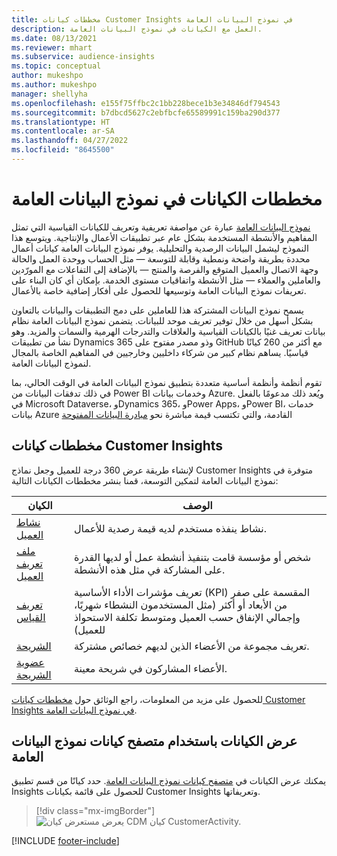 ```yaml
---
title: مخططات كيانات Customer Insights في نموذج البيانات العامة
description: العمل مع الكيانات في نموذج البيانات العامة.
ms.date: 08/13/2021
ms.reviewer: mhart
ms.subservice: audience-insights
ms.topic: conceptual
author: mukeshpo
ms.author: mukeshpo
manager: shellyha
ms.openlocfilehash: e155f75ffbc2c1bb228bece1b3e34846df794543
ms.sourcegitcommit: b7dbcd5627c2ebfbcfe65589991c159ba290d377
ms.translationtype: HT
ms.contentlocale: ar-SA
ms.lasthandoff: 04/27/2022
ms.locfileid: "8645500"
---
```

# <a name="entity-schemas-in-common-data-model"></a>مخططات الكيانات في نموذج البيانات العامة



[نموذج البيانات العامة](/common-data-model/) عبارة عن مواصفة تعريفية وتعريف للكيانات القياسية التي تمثل المفاهيم والأنشطة المستخدمة بشكل عام عبر تطبيقات الأعمال والإنتاجية. ويتوسع هذا النموذج ليشمل البيانات الرصدية والتحليلية. يوفر نموذج البيانات العامة كيانات أعمال محددة بطريقة واضحة ونمطية وقابلة للتوسعة — مثل الحساب ووحدة العمل والحالة وجهة الاتصال والعميل المتوقع والفرصة والمنتج — بالإضافة إلى التفاعلات مع المورّدين والعاملين والعملاء — مثل الأنشطة واتفاقيات مستوى الخدمة. بإمكان أي كان البناء على تعريفات نموذج البيانات العامة وتوسيعها للحصول على أفكار إضافية خاصة بالأعمال.

يسمح نموذج البيانات المشتركة هذا للعاملين على دمج التطبيقات والبيانات بالتعاون بشكل أسهل من خلال توفير تعريف موحد للبيانات. يتضمن نموذج البيانات العامة نظام بيانات تعريف غنيًا بالكيانات القياسية والعلاقات والتدرجات الهرمية والسمات والمزيد. وهو نشأ من تطبيقات Dynamics 365 وذو مصدر مفتوح على GitHub مع أكثر من 260 كيانًا قياسيًا. يساهم نظام كبير من شركاء داخليين وخارجيين في المفاهيم الخاصة بالمجال لنموذج البيانات العامة.

تقوم أنظمة وأنظمة أساسية متعددة بتطبيق نموذج البيانات العامة في الوقت الحالي، بما في ذلك تدفقات البيانات من Power BI وخدمات بيانات Azure. ويُعد ذلك مدعومًا بالفعل في Microsoft Dataverse، وDynamics 365، وPower Apps، وPower BI، خدمات بيانات Azure القادمة، والتي تكتسب قيمة مباشرة نحو [مبادرة البيانات المفتوحة](https://www.microsoft.com/open-data-initiative)

## <a name="customer-insights-entity-schemas"></a>مخططات كيانات Customer Insights

لإنشاء طريقة عرض 360 درجة‬ للعميل وجعل نماذج Customer Insights متوفرة في نموذج البيانات العامة لتمكين التوسعة، قمنا بنشر مخططات الكيانات التالية:

| الكيان | الوصف |
|---------|---------|
|[نشاط العميل](/common-data-model/schema/core/applicationcommon/foundationcommon/crmcommon/solutions/customerinsights/customeractivity) | نشاط ينفذه مستخدم لديه قيمة رصدية للأعمال. |
|[ملف تعريف العميل](/common-data-model/schema/core/applicationcommon/foundationcommon/crmcommon/solutions/customerinsights/customerprofile) | شخص أو مؤسسة قامت بتنفيذ أنشطة عمل أو لديها القدرة على المشاركة في مثل هذه الأنشطة. |
|[تعريف القياس](/common-data-model/schema/core/applicationcommon/foundationcommon/crmcommon/solutions/customerinsights/measuredefinition) | تعريف مؤشرات الأداء الأساسية (KPI) المقسمة على صفر من الأبعاد أو أكثر (مثل المستخدمون النشطاء شهريًا، وإجمالي الإنفاق حسب العميل ومتوسط تكلفة الاستحواذ للعميل) |
|[الشريحة](/common-data-model/schema/core/applicationcommon/foundationcommon/crmcommon/solutions/customerinsights/segment) | تعريف مجموعة من الأعضاء الذين لديهم خصائص مشتركة. |
|[عضوية الشريحة](/common-data-model/schema/core/applicationcommon/foundationcommon/crmcommon/solutions/customerinsights/segmentmembership) | الأعضاء المشاركون في شريحة معينة. |

للحصول على مزيد من المعلومات، راجع الوثائق حول [مخططات كيانات Customer Insights في نموذج البيانات العامة](/common-data-model/schema/core/applicationcommon/foundationcommon/crmcommon/solutions/customerinsights/overview).

## <a name="view-entities-using-the-common-data-model-entity-navigator"></a>عرض الكيانات باستخدام متصفح كيانات نموذج البيانات العامة

يمكنك عرض الكيانات في [متصفح كيانات نموذج البيانات العامة](https://microsoft.github.io/CDM/). حدد كيانًا من قسم تطبيق Insights للحصول على قائمة بكيانات Customer Insights وتعريفاتها.
> [!div class="mx-imgBorder"]
> ![يعرض مستعرض كيان CDM كيان CustomerActivity.](media/CDM-entity-navigator.png "متصفح كيانات CDS يعرض كيان CustomerActivity")


[!INCLUDE [footer-include](includes/footer-banner.md)]
